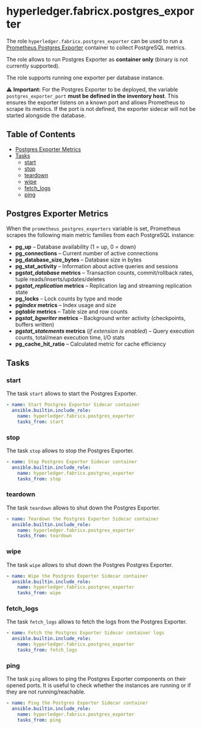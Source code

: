 # hyperledger.fabricx.postgres_exporter

The role `hyperledger.fabricx.postgres_exporter` can be used to run a [Prometheus Postgres Exporter](https://github.com/prometheus-community/postgres_exporter) container to collect PostgreSQL metrics.

The role allows to run Postgres Exporter as **container only** (binary is not currently supported).

The role supports running one exporter per database instance.

⚠️ **Important:** For the Postgres Exporter to be deployed, the variable `postgres_exporter_port` **must be defined in the inventory host**. This ensures the exporter listens on a known port and allows Prometheus to scrape its metrics. If the port is not defined, the exporter sidecar will not be started alongside the database.

## Table of Contents <!-- omit in toc -->

- [Postgres Exporter Metrics](#postgres-exporter-metrics)
- [Tasks](#tasks)
  - [start](#start)
  - [stop](#stop)
  - [teardown](#teardown)
  - [wipe](#wipe)
  - [fetch_logs](#fetch_logs)
  - [ping](#ping)

## Postgres Exporter Metrics

When the `prometheus_postgres_exporters` variable is set, Prometheus scrapes the following main metric families from each PostgreSQL instance:

- **pg_up** – Database availability (1 = up, 0 = down)
- **pg_connections** – Current number of active connections
- **pg_database_size_bytes** – Database size in bytes
- **pg_stat_activity** – Information about active queries and sessions
- **pg*stat_database* metrics** – Transaction counts, commit/rollback rates, tuple reads/inserts/updates/deletes
- **pg*stat_replication* metrics** – Replication lag and streaming replication state
- **pg_locks** – Lock counts by type and mode
- **pg*index* metrics** – Index usage and size
- **pg*table* metrics** – Table size and row counts
- **pg*stat_bgwriter* metrics** – Background writer activity (checkpoints, buffers written)
- **pg*stat_statements* metrics** (_if extension is enabled_) – Query execution counts, total/mean execution time, I/O stats
- **pg_cache_hit_ratio** – Calculated metric for cache efficiency

## Tasks

### start

The task `start` allows to start the Postgres Exporter.

```yaml
- name: Start Postgres Exporter Sidecar container
  ansible.builtin.include_role:
    name: hyperledger.fabricx.postgres_exporter
    tasks_from: start
```

### stop

The task `stop` allows to stop the Postgres Exporter.

```yaml
- name: Stop Postgres Exporter Sidecar container
  ansible.builtin.include_role:
    name: hyperledger.fabricx.postgres_exporter
    tasks_from: stop
```

### teardown

The task `teardown` allows to shut down the Postgres Exporter.

```yaml
- name: Teardown the Postgres Exporter Sidecar container
  ansible.builtin.include_role:
    name: hyperledger.fabricx.postgres_exporter
    tasks_from: teardown
```

### wipe

The task `wipe` allows to shut down the Postgres Postgres Exporter.

```yaml
- name: Wipe the Postgres Exporter Sidecar container
  ansible.builtin.include_role:
    name: hyperledger.fabricx.postgres_exporter
    tasks_from: wipe
```

### fetch_logs

The task `fetch_logs` allows to fetch the logs from the Postgres Exporter.

```yaml
- name: Fetch the Postgres Exporter Sidecar container logs
  ansible.builtin.include_role:
    name: hyperledger.fabricx.postgres_exporter
    tasks_from: fetch_logs
```

### ping

The task `ping` allows to ping the Postgres Exporter components on their opened ports. It is useful to check whether the instances are running or if they are not running/reachable.

```yaml
- name: Ping the Postgres Exporter Sidecar container
  ansible.builtin.include_role:
    name: hyperledger.fabricx.postgres_exporter
    tasks_from: ping
```
